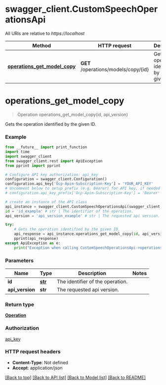 # swagger_client.CustomSpeechOperationsApi

All URIs are relative to *https://localhost*

Method | HTTP request | Description
------------- | ------------- | -------------
[**operations_get_model_copy**](CustomSpeechOperationsApi.md#operations_get_model_copy) | **GET** /operations/models/copy/{id} | Gets the operation identified by the given ID.


# **operations_get_model_copy**
> Operation operations_get_model_copy(id, api_version)

Gets the operation identified by the given ID.

### Example
```python
from __future__ import print_function
import time
import swagger_client
from swagger_client.rest import ApiException
from pprint import pprint

# Configure API key authorization: api_key
configuration = swagger_client.Configuration()
configuration.api_key['Ocp-Apim-Subscription-Key'] = 'YOUR_API_KEY'
# Uncomment below to setup prefix (e.g. Bearer) for API key, if needed
# configuration.api_key_prefix['Ocp-Apim-Subscription-Key'] = 'Bearer'

# create an instance of the API class
api_instance = swagger_client.CustomSpeechOperationsApi(swagger_client.ApiClient(configuration))
id = 'id_example' # str | The identifier of the operation.
api_version = 'api_version_example' # str | The requested api version.

try:
    # Gets the operation identified by the given ID.
    api_response = api_instance.operations_get_model_copy(id, api_version)
    pprint(api_response)
except ApiException as e:
    print("Exception when calling CustomSpeechOperationsApi->operations_get_model_copy: %s\n" % e)
```

### Parameters

Name | Type | Description  | Notes
------------- | ------------- | ------------- | -------------
 **id** | [**str**](.md)| The identifier of the operation. | 
 **api_version** | **str**| The requested api version. | 

### Return type

[**Operation**](Operation.md)

### Authorization

[api_key](../README.md#api_key)

### HTTP request headers

 - **Content-Type**: Not defined
 - **Accept**: application/json

[[Back to top]](#) [[Back to API list]](../README.md#documentation-for-api-endpoints) [[Back to Model list]](../README.md#documentation-for-models) [[Back to README]](../README.md)

